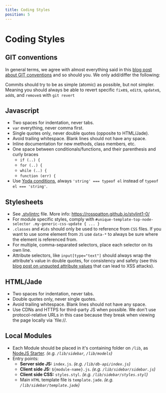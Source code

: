 ```yaml
---
title: Coding Styles
position: 5
---
```


# Coding Styles

## GIT conventions

In general terms, we agree with almost everything said in this [blog post about GIT conventions](https://medium.com/code-adventures/a940ee20862d) and so should you. We only add/differ the following:

Commits should try to be as simple (atomic) as possible, but not simpler. Meaning you should always be able to revert specific `fix`es, `edit`s, `update`s, `add`s, and `remove`s with `git revert`

## Javascript

* Two spaces for indentation, never tabs.
* `var` everything, never comma first.
* Single quotes only, never double quotes (opposite to HTML/Jade).
* Avoid trailing whitespace. Blank lines should not have any space.
* Inline documentation for new methods, class members, etc.
* One space between conditionals/functions, and their parenthesis and curly braces
  * `if (..) {`
  * `for (..) {`
  * `while (..) {`
  * `function (err) {`
* Use [Yoda conditions](https://en.wikipedia.org/wiki/Yoda_conditions), always `'string' === typeof el` instead of `typeof el === 'string'`.

## Stylesheets

* See [.stylintrc](/.stylintrc) file. More info: https://rosspatton.github.io/stylint1-0/
* For module specific styles, comply with `#unique-template-top-node-selector .my-generic-css-update { ... }`
* `.classes` and `#ids` should only be used to reference from `CSS` files. If you want to use some element from `JS` use `data-*` to always be sure where the element is referenced from.
* For multiple, comma-separated selectors, place each selector on its own line.
* Attribute selectors, like `input[type="text"]` should always wrap the attribute's value in double quotes, for consistency and safety (see this [blog post on unquoted attribute values](http://mathiasbynens.be/notes/unquoted-attribute-values) that can lead to XSS attacks).

## HTML/Jade

* Two spaces for indentation, never tabs.
* Double quotes only, never single quotes.
* Avoid trailing whitespace. Blank lines should not have any space.
* Use CDNs and HTTPS for third-party JS when possible. We don't use protocol-relative URLs in this case because they break when viewing the page locally via `file://.

## Local Modules

* Each Module should be placed in it's containing folder on `/lib`, as [NodeJS Starter](https://github.com/rickyrauch/nodejs-starter). _(e.g. `/lib/sidebar`, `/lib/models`)_
* Entry points:
  + **Server side JS:** `index.js`. _(e.g. `/lib/db-api/index.js`)_
  + **Client side JS:** `${module-name}.js`. _(e.g. `/lib/sidebar/sidebar.js`)_
  + **Client side CSS:** `styles.styl`. _(e.g. `/lib/sidebar/styles.styl`)_
  + Main `HTML` template file is `template.jade`. _(e.g. `/lib/sidebar/template.jade`)_
